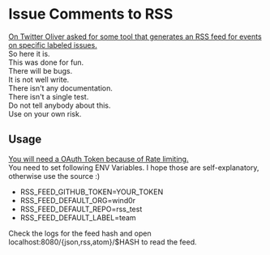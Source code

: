 # Issue Comments to RSS

[On Twitter Oliver asked for some tool that generates an RSS feed for events on specific labeled issues.](https://twitter.com/othylmann/status/1260540999291604993)  
So here it is.  
This was done for fun.  
There will be bugs.  
It is not well write.  
There isn't any documentation.  
There isn't a single test.  
Do not tell anybody about this.  
Use on your own risk.

## Usage

[You will need a OAuth Token because of Rate limiting.](https://github.com/settings/tokens)  
You need to set following ENV Variables. I hope those are self-explanatory, otherwise use the source :)

- RSS_FEED_GITHUB_TOKEN=YOUR_TOKEN
- RSS_FEED_DEFAULT_ORG=wind0r
- RSS_FEED_DEFAULT_REPO=rss_test
- RSS_FEED_DEFAULT_LABEL=team

Check the logs for the feed hash and open localhost:8080/{json,rss,atom}/\$HASH to read the feed.
